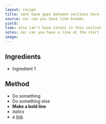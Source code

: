 ```yaml
---
layout: recipe
title: cant have gaps between sections here
source: nor can you have line breaks
yield: 
time: also can't have colons in this section
notes: nor can you have a line at the start
image: 
---
```


## Ingredients
- Ingredient 1

## Method
- Do something
- Do something else
- **Make a bold line**
- _italics_
- a [link](www.link.com)

